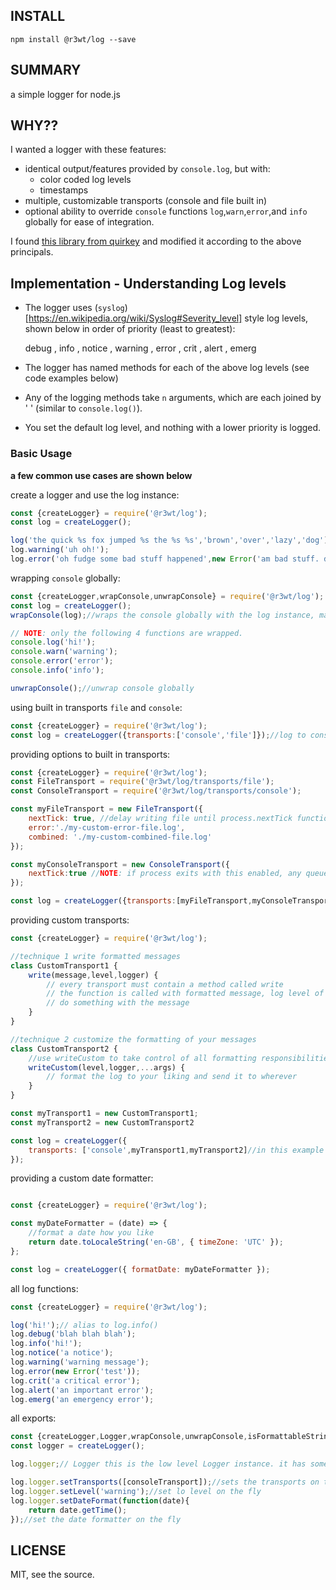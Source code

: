 ## INSTALL

`npm install @r3wt/log --save`

## SUMMARY

a simple logger for node.js

## WHY??

I wanted a logger with these features:
- identical output/features provided by `console.log`, but with:
  - color coded log levels 
  - timestamps
- multiple, customizable transports (console and file built in)
- optional ability to override `console` functions `log`,`warn`,`error`,and `info` globally for ease of integration.

I found [this library from quirkey](https://github.com/quirkey/node-logger) and modified it according to the above principals.

## Implementation - Understanding Log levels

- The logger uses (`syslog`)[https://en.wikipedia.org/wiki/Syslog#Severity_level] style log levels, shown below in order of priority (least to greatest):

    debug , info , notice , warning , error , crit , alert , emerg

- The logger has named methods for each of the above log levels (see code examples below)
- Any of the logging methods take `n` arguments, which are each joined by ' ' (similar to `console.log()`).
- You set the default log level, and nothing with a lower priority is logged. 

### Basic Usage

**a few common use cases are shown below**

create a logger and use the log instance:
```js
const {createLogger} = require('@r3wt/log');
const log = createLogger();

log('the quick %s fox jumped %s the %s %s','brown','over','lazy','dog');//default level is info. 
log.warning('uh oh!');
log.error('oh fudge some bad stuff happened',new Error('am bad stuff. did happen'),{someOtherData:true});// works just like the console, you get the point right?

```


wrapping `console` globally:
```js
const {createLogger,wrapConsole,unwrapConsole} = require('@r3wt/log');
const log = createLogger();
wrapConsole(log);//wraps the console globally with the log instance, making integration into large existing project less painful

// NOTE: only the following 4 functions are wrapped. 
console.log('hi!');
console.warn('warning');
console.error('error');
console.info('info');

unwrapConsole();//unwrap console globally

```


using built in transports `file` and `console`:

```js
const {createLogger} = require('@r3wt/log');
const log = createLogger({transports:['console','file']});//log to console and file. file logger defaults to `process.cwd()` with file names `combined.log` and `error.log` respectively.

```


providing options to built in transports:
```js
const {createLogger} = require('@r3wt/log');
const FileTransport = require('@r3wt/log/transports/file');
const ConsoleTransport = require('@r3wt/log/transports/console');

const myFileTransport = new FileTransport({
    nextTick: true, //delay writing file until process.nextTick function queue is processed
    error:'./my-custom-error-file.log',
    combined: './my-custom-combined-file.log'
});

const myConsoleTransport = new ConsoleTransport({
    nextTick:true //NOTE: if process exits with this enabled, any queued writes to stderr/stdout will be lost. 
});

const log = createLogger({transports:[myFileTransport,myConsoleTransport]});
```


providing custom transports:
```js
const {createLogger} = require('@r3wt/log');

//technique 1 write formatted messages
class CustomTransport1 {
    write(message,level,logger) {
        // every transport must contain a method called write
        // the function is called with formatted message, log level of message, and the logger instance
        // do something with the message
    }
}

//technique 2 customize the formatting of your messages
class CustomTransport2 {
    //use writeCustom to take control of all formatting responsibilities
    writeCustom(level,logger,...args) {
        // format the log to your liking and send it to wherever
    }
}

const myTransport1 = new CustomTransport1;
const myTransport2 = new CustomTransport2

const log = createLogger({
    transports: ['console',myTransport1,myTransport2]//in this example we keep the default console and add our custom Transports as well
});
```


providing a custom date formatter:

```js

const {createLogger} = require('@r3wt/log');

const myDateFormatter = (date) => {
    //format a date how you like
    return date.toLocaleString('en-GB', { timeZone: 'UTC' });
};

const log = createLogger({ formatDate: myDateFormatter });
```

all log functions:
```js
const {createLogger} = require('@r3wt/log');

log('hi!');// alias to log.info()
log.debug('blah blah blah');
log.info('hi!');
log.notice('a notice');
log.warning('warning message');
log.error(new Error('test'));
log.crit('a critical error');
log.alert('an important error');
log.emerg('an emergency error');
```


all exports:
```js
const {createLogger,Logger,wrapConsole,unwrapConsole,isFormattableString} = require('@r3wt/log');
const logger = createLogger();

log.logger;// Logger this is the low level Logger instance. it has some functions you can call directly

log.logger.setTransports([consoleTransport]);//sets the transports on the fly
log.logger.setLevel('warning');//set lo level on the fly
log.logger.setDateFormat(function(date){
    return date.getTime();
});//set the date formatter on the fly

```



## LICENSE

MIT, see the source.